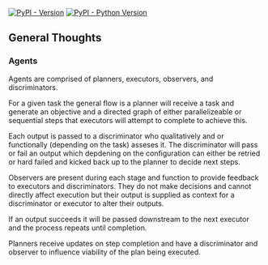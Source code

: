 [![PyPI - Version](https://img.shields.io/pypi/v/asimov_agents.svg)](https://pypi.org/project/asimov_agents)
[![PyPI - Python Version](https://img.shields.io/pypi/pyversions/asimov_agents.svg)](https://pypi.org/project/asimov_agents)

## General Thoughts

### Agents

Agents are comprised of planners, executors, observers, and discriminators.

For a given task the general flow is a planner will receive a task and generate an objective and a directed graph of either parallelizeable or sequential steps that executors will attempt to complete to achieve this.

Each output is passed to a discriminator who qualitatively and or functionally (depending on the task) asseses it. The discriminator will pass or fail an output which depdening on the configuration can either be retried or hard failed and kicked back up to the planner to decide next steps. 

Observers are present during each stage and function to provide feedback to executors and discriminators. They do not make decisions and cannot directly affect execution but their output is supplied as context for a discriminator or executor to alter their outputs.

If an output succeeds it will be passed downstream to the next executor and the process repeats until completion.

Planners receive updates on step completion and have a discriminator and observer to influence viability of the plan being executed. 


